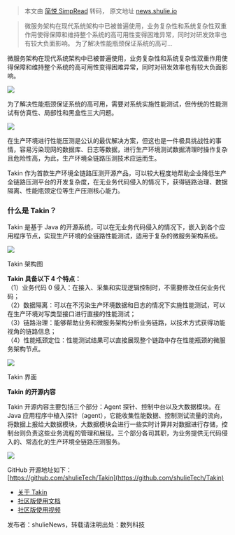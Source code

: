 > 本文由 [简悦 SimpRead](http://ksria.com/simpread/) 转码， 原文地址 [news.shulie.io](https://news.shulie.io/?p=3024)

> 微服务架构在现代系统架构中已被普遍使用，业务复杂性和系统复杂性双重作用使得保障和维持整个系统的高可用性变得困难异常，同时对研发效率也有较大负面影响。 为了解决性能瓶颈保证系统的高可...

  
微服务架构在现代系统架构中已被普遍使用，业务复杂性和系统复杂性双重作用使得保障和维持整个系统的高可用性变得困难异常，同时对研发效率也有较大负面影响。

[![](https://news.shulie.io/wp-content/uploads/2021/06/image-17-1024x468.png)](https://news.shulie.io/wp-content/uploads/2021/06/image-17-1024x468.png)

为了解决性能瓶颈保证系统的高可用，需要对系统实施性能测试，但传统的性能测试有仿真性、局部性和黑盒性三大问题。

[![](https://news.shulie.io/wp-content/uploads/2021/06/image-18-1024x330.png)](https://news.shulie.io/wp-content/uploads/2021/06/image-18-1024x330.png)

  
在生产环境进行性能压测是公认的最优解决方案，但这也是一件极具挑战性的事情，容易污染现网的数据库、日志等数据，进行生产环境测试数据清理时操作复杂且危险性高，为此，生产环境全链路压测技术应运而生。

  
Takin 作为首款生产环境全链路压测开源产品，可以较大程度地帮助企业降低生产全链路压测平台的开发复杂度，在无业务代码侵入的情况下，获得链路治理、数据隔离、性能瓶颈定位等生产压测核心能力。  

### **什么是 Takin？**  

Takin 是基于 Java 的开源系统，可以在无业务代码侵入的情况下，嵌入到各个应用程序节点，实现生产环境的全链路性能测试，适用于复杂的微服务架构系统。  

[![](https://news.shulie.io/wp-content/uploads/2021/06/1-1024x420.png)](https://news.shulie.io/wp-content/uploads/2021/06/1-1024x420.png)

Takin 架构图  

**Takin 具备以下 4 个特点：**  
（1）业务代码 0 侵入：在接入、采集和实现逻辑控制时，不需要修改任何业务代码；  
（2）数据隔离：可以在不污染生产环境数据和日志的情况下实施性能测试，可以在生产环境对写类型接口进行直接的性能测试；  
（3）链路治理：能够帮助业务和微服务架构分析业务链路，以技术方式获得功能视角的链路信息；  
（4）性能瓶颈定位：性能测试结果可以直接展现整个链路中存在性能瓶颈的微服务架构节点。

[![](https://news.shulie.io/wp-content/uploads/2021/06/222-1024x596.png)](https://news.shulie.io/wp-content/uploads/2021/06/222-1024x596.png)

Takin 界面  

**Takin 的开源内容**  

Takin 开源内容主要包括三个部分：Agent 探针、控制中台以及大数据模块。在 Java 应用程序中植入探针（agent），它能收集性能数据、控制测试流量的流向，将数据上报给大数据模块，大数据模块会进行一些实时计算并对数据进行存储，控制台则负责这些业务流程的管理和展现。三个部分各司其职，为业务提供无代码侵入的、常态化的生产环境全链路压测服务。  

[![](https://news.shulie.io/wp-content/uploads/2021/06/333-1024x404.png)](https://news.shulie.io/wp-content/uploads/2021/06/333-1024x404.png)

  
GitHub 开源地址如下：  
[https://github.com/shulieTech/Takin](https://github.com/shulieTech/Takin)

[](https://news.shulie.io/wp-content/uploads/2021/06/98634e4a7a1aa02d109f2741bcb29b4a.jpg)

*   [关于 Takin](https://docs.shulie.io/docs/forcecop/Takin-about)
*   [社区版使用文档](https://news.shulie.io/?p=2987)
*   [社区版使用视频](https://news.shulie.io/?p=3065)

发布者：shulieNews，转载请注明出处：数列科技